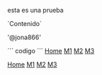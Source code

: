 esta es una prueba

´Contenido´

'@jona866'

´´´
codigo
´´´
[Home](main/README.md) [M1](Content/IAF.md) [M2](Content/DAFC.md) [M3](Content/DCAAC.md)


[Home](https://github.com/jona866/AZ900Concepts/blob/main/README.md) [M1](https://github.com/jona866/AZ900Concepts/blob/main/Content/IAF.md) [M2](https://github.com/jona866/AZ900Concepts/blob/main/Content/DAFC.md) [M3](https://github.com/jona866/AZ900Concepts/blob/main/Content/DCAAC.md)
